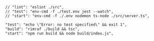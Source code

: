     // "lint": "eslint ./src",
    // "test": "env-cmd -f ./test.env jest --watch",
    // "start": "env-cmd -f ./.env nodemon ts-node ./src/server.ts",

    "test": "echo \"Error: no test specified\" && exit 1",
    "build": "rimraf ./build && tsc",
    "start": "npm run build && node build/index.js",
